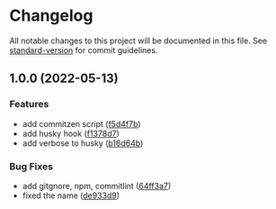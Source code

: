 # Changelog

All notable changes to this project will be documented in this file. See [standard-version](https://github.com/conventional-changelog/standard-version) for commit guidelines.

## 1.0.0 (2022-05-13)


### Features

* add commitzen script ([f5d4f7b](https://github.com/eLucis198/StandardCommitsExample/commit/f5d4f7bef3a127450b5d1d1f7e355ab2bdc88f7d))
* add husky hook ([f1378d7](https://github.com/eLucis198/StandardCommitsExample/commit/f1378d7a982e168fd0006bec68346d8c20159e50))
* add verbose to husky ([b16d64b](https://github.com/eLucis198/StandardCommitsExample/commit/b16d64b2841d61ae65af0e28956e237a6ac4e619))


### Bug Fixes

* add gitgnore, npm, commitlint ([64ff3a7](https://github.com/eLucis198/StandardCommitsExample/commit/64ff3a77c817b13b83cb1944d6500c35b2b0916d))
* fixed the name ([de933d9](https://github.com/eLucis198/StandardCommitsExample/commit/de933d9a0e604df51b9582a58b0355ac229913e5))
